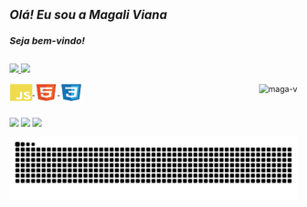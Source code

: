 ## ***Olá! Eu sou a Magali Viana***

### *Seja bem-vindo!*

##

<div>
  <a href="https://github.com/MagaViana">
  <img height="160em" src="https://github-readme-stats.vercel.app/api?username=magaviana&show_icons=true&theme=dracula&include_all_commits=true&count_private=true"/>
  <img height="160em" src="https://github-readme-stats.vercel.app/api/top-langs/?username=magaviana&layout=compact&langs_count=7&theme=dracula"/>
</div>
<div style="display: inline_block"><br>
  <img align="center" alt="Maga-Js" height="30" width="40" src="https://raw.githubusercontent.com/devicons/devicon/master/icons/javascript/javascript-plain.svg">
  <img align="center" alt="Maga-HTML" height="30" width="40" src="https://raw.githubusercontent.com/devicons/devicon/master/icons/html5/html5-original.svg">
  <img align="center" alt="Maga-CSS" height="30" width="40" src="https://raw.githubusercontent.com/devicons/devicon/master/icons/css3/css3-original.svg">
  <img align="right" alt="maga-v" src="https://cdn.discordapp.com/attachments/768972509625712642/880562057978716190/Webp.net-gifmaker_.gif">
</div>
  
  ##
  
  <div> 
  <a href="https://www.instagram.com/_magav/" target="_blank"><img src="https://img.shields.io/badge/-Instagram-%23E4405F?style=for-the-badge&logo=instagram&logoColor=white" target="_blank"></a>
  <a href = "mailto:magali.silva.v@gmail.com"><img src="https://img.shields.io/badge/-Gmail-%23333?style=for-the-badge&logo=gmail&logoColor=white" target="_blank"></a>
  <a href="https://www.linkedin.com/in/magalisviana/" target="_blank"><img src="https://img.shields.io/badge/-LinkedIn-%230077B5?style=for-the-badge&logo=linkedin&logoColor=white" target="_blank"></a> 
    
 ![Snake animation](https://github.com/magaviana/magaviana/blob/output/github-contribution-grid-snake.svg)
 
</div>
